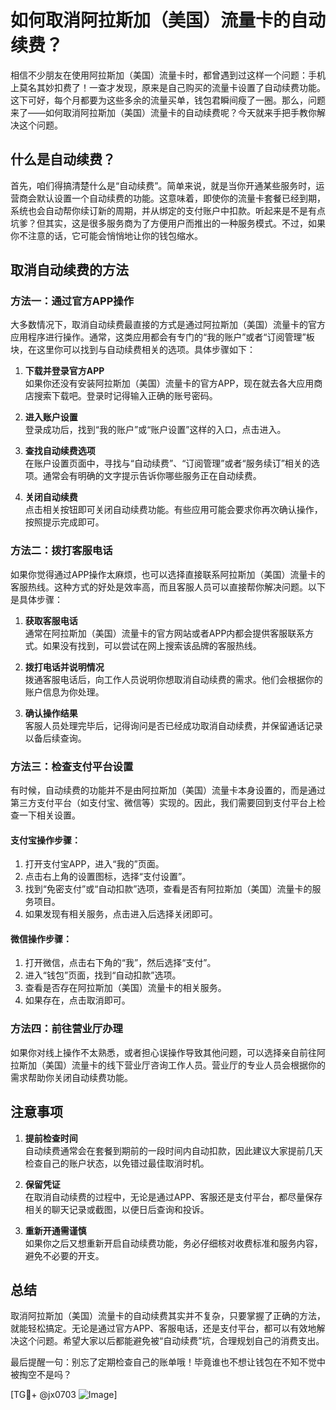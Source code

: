 # 如何取消阿拉斯加（美国）流量卡的自动续费？

相信不少朋友在使用阿拉斯加（美国）流量卡时，都曾遇到过这样一个问题：手机上莫名其妙扣费了！一查才发现，原来是自己购买的流量卡设置了自动续费功能。这下可好，每个月都要为这些多余的流量买单，钱包君瞬间瘦了一圈。那么，问题来了——如何取消阿拉斯加（美国）流量卡的自动续费呢？今天就来手把手教你解决这个问题。

## 什么是自动续费？
首先，咱们得搞清楚什么是“自动续费”。简单来说，就是当你开通某些服务时，运营商会默认设置一个自动续费的功能。这意味着，即使你的流量卡套餐已经到期，系统也会自动帮你续订新的周期，并从绑定的支付账户中扣款。听起来是不是有点坑爹？但其实，这是很多服务商为了方便用户而推出的一种服务模式。不过，如果你不注意的话，它可能会悄悄地让你的钱包缩水。

## 取消自动续费的方法

### 方法一：通过官方APP操作
大多数情况下，取消自动续费最直接的方式是通过阿拉斯加（美国）流量卡的官方应用程序进行操作。通常，这类应用都会有专门的“我的账户”或者“订阅管理”板块，在这里你可以找到与自动续费相关的选项。具体步骤如下：

1. **下载并登录官方APP**  
   如果你还没有安装阿拉斯加（美国）流量卡的官方APP，现在就去各大应用商店搜索下载吧。登录时记得输入正确的账号密码。

2. **进入账户设置**  
   登录成功后，找到“我的账户”或“账户设置”这样的入口，点击进入。

3. **查找自动续费选项**  
   在账户设置页面中，寻找与“自动续费”、“订阅管理”或者“服务续订”相关的选项。通常会有明确的文字提示告诉你哪些服务正在自动续费。

4. **关闭自动续费**  
   点击相关按钮即可关闭自动续费功能。有些应用可能会要求你再次确认操作，按照提示完成即可。

### 方法二：拨打客服电话
如果你觉得通过APP操作太麻烦，也可以选择直接联系阿拉斯加（美国）流量卡的客服热线。这种方式的好处是效率高，而且客服人员可以直接帮你解决问题。以下是具体步骤：

1. **获取客服电话**  
   通常在阿拉斯加（美国）流量卡的官方网站或者APP内都会提供客服联系方式。如果没有找到，可以尝试在网上搜索该品牌的客服热线。

2. **拨打电话并说明情况**  
   拨通客服电话后，向工作人员说明你想取消自动续费的需求。他们会根据你的账户信息为你处理。

3. **确认操作结果**  
   客服人员处理完毕后，记得询问是否已经成功取消自动续费，并保留通话记录以备后续查询。

### 方法三：检查支付平台设置
有时候，自动续费的功能并不是由阿拉斯加（美国）流量卡本身设置的，而是通过第三方支付平台（如支付宝、微信等）实现的。因此，我们需要回到支付平台上检查一下相关设置。

#### 支付宝操作步骤：
1. 打开支付宝APP，进入“我的”页面。
2. 点击右上角的设置图标，选择“支付设置”。
3. 找到“免密支付”或“自动扣款”选项，查看是否有阿拉斯加（美国）流量卡的服务项目。
4. 如果发现有相关服务，点击进入后选择关闭即可。

#### 微信操作步骤：
1. 打开微信，点击右下角的“我”，然后选择“支付”。
2. 进入“钱包”页面，找到“自动扣款”选项。
3. 查看是否存在阿拉斯加（美国）流量卡的相关服务。
4. 如果存在，点击取消即可。

### 方法四：前往营业厅办理
如果你对线上操作不太熟悉，或者担心误操作导致其他问题，可以选择亲自前往阿拉斯加（美国）流量卡的线下营业厅咨询工作人员。营业厅的专业人员会根据你的需求帮助你关闭自动续费功能。

## 注意事项

1. **提前检查时间**  
   自动续费通常会在套餐到期前的一段时间内自动扣款，因此建议大家提前几天检查自己的账户状态，以免错过最佳取消时机。

2. **保留凭证**  
   在取消自动续费的过程中，无论是通过APP、客服还是支付平台，都尽量保存相关的聊天记录或截图，以便日后查询和投诉。

3. **重新开通需谨慎**  
   如果你之后又想重新开启自动续费功能，务必仔细核对收费标准和服务内容，避免不必要的开支。

## 总结

取消阿拉斯加（美国）流量卡的自动续费其实并不复杂，只要掌握了正确的方法，就能轻松搞定。无论是通过官方APP、客服电话，还是支付平台，都可以有效地解决这个问题。希望大家以后都能避免被“自动续费”坑，合理规划自己的消费支出。

最后提醒一句：别忘了定期检查自己的账单哦！毕竟谁也不想让钱包在不知不觉中被掏空不是吗？

[TG💪+ @jx0703 ![Image](https://github.com/user-attachments/assets/dbca1d08-cadb-493c-b0ec-ad6f7a83f270)]